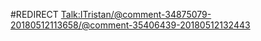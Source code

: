#REDIRECT [Talk:ITristan/@comment-34875079-20180512113658/@comment-35406439-20180512132443](https://2b2t.miraheze.org/wiki/Talk:ITristan%2F%40comment-34875079-20180512113658%2F%40comment-35406439-20180512132443)